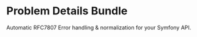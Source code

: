 Problem Details Bundle
======================

Automatic RFC7807 Error handling & normalization for your Symfony API.